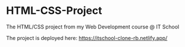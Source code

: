 # HTML-CSS-Project
The HTML/CSS project from my Web Development course @ IT School

The project is deployed here: https://itschool-clone-rb.netlify.app/
